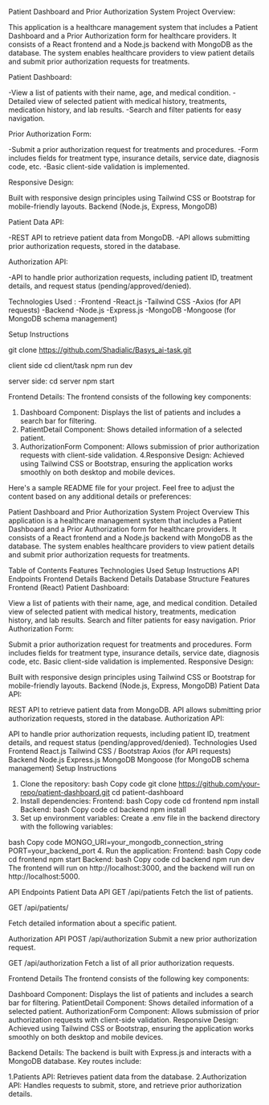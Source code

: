 Patient Dashboard and Prior Authorization System
Project Overview:

This application is a healthcare management system that includes a Patient Dashboard and a Prior Authorization form for healthcare providers. It consists of a React frontend and a Node.js backend with MongoDB as the database. The system enables healthcare providers to view patient details and submit prior authorization requests for treatments.


Patient Dashboard:

-View a list of patients with their name, age, and medical condition.
-Detailed view of selected patient with medical history, treatments, medication history, and lab results.
-Search and filter patients for easy navigation.

Prior Authorization Form:

-Submit a prior authorization request for treatments and procedures.
-Form includes fields for treatment type, insurance details, service date, diagnosis code, etc.
-Basic client-side validation is implemented.

Responsive Design:

Built with responsive design principles using Tailwind CSS or Bootstrap for mobile-friendly layouts.
Backend (Node.js, Express, MongoDB)

Patient Data API:

-REST API to retrieve patient data from MongoDB.
-API allows submitting prior authorization requests, stored in the database.

Authorization API:

-API to handle prior authorization requests, including patient ID, treatment details, and request status (pending/approved/denied).

Technologies Used :
-Frontend
-React.js
-Tailwind CSS 
-Axios (for API requests)
-Backend
-Node.js
-Express.js
-MongoDB
-Mongoose (for MongoDB schema management)


Setup Instructions

git clone https://github.com/Shadialic/Basys_ai-task.git

client side 
cd client/task
npm run dev

server side:
cd server
npm start

Frontend Details:
The frontend consists of the following key components:

1. Dashboard Component: Displays the list of patients and includes a search bar for filtering.
2. PatientDetail Component: Shows detailed information of a selected patient.
3. AuthorizationForm Component: Allows submission of prior authorization requests with client-side validation.
4.Responsive Design: Achieved using Tailwind CSS or Bootstrap, ensuring the application works smoothly on both desktop and mobile devices.


Here's a sample README file for your project. Feel free to adjust the content based on any additional details or preferences:

Patient Dashboard and Prior Authorization System
Project Overview
This application is a healthcare management system that includes a Patient Dashboard and a Prior Authorization form for healthcare providers. It consists of a React frontend and a Node.js backend with MongoDB as the database. The system enables healthcare providers to view patient details and submit prior authorization requests for treatments.

Table of Contents
Features
Technologies Used
Setup Instructions
API Endpoints
Frontend Details
Backend Details
Database Structure
Features
Frontend (React)
Patient Dashboard:

View a list of patients with their name, age, and medical condition.
Detailed view of selected patient with medical history, treatments, medication history, and lab results.
Search and filter patients for easy navigation.
Prior Authorization Form:

Submit a prior authorization request for treatments and procedures.
Form includes fields for treatment type, insurance details, service date, diagnosis code, etc.
Basic client-side validation is implemented.
Responsive Design:

Built with responsive design principles using Tailwind CSS or Bootstrap for mobile-friendly layouts.
Backend (Node.js, Express, MongoDB)
Patient Data API:

REST API to retrieve patient data from MongoDB.
API allows submitting prior authorization requests, stored in the database.
Authorization API:

API to handle prior authorization requests, including patient ID, treatment details, and request status (pending/approved/denied).
Technologies Used
Frontend
React.js
Tailwind CSS / Bootstrap
Axios (for API requests)
Backend
Node.js
Express.js
MongoDB
Mongoose (for MongoDB schema management)
Setup Instructions
1. Clone the repository:
bash
Copy code
git clone https://github.com/your-repo/patient-dashboard.git
cd patient-dashboard
2. Install dependencies:
Frontend:
bash
Copy code
cd frontend
npm install
Backend:
bash
Copy code
cd backend
npm install
3. Set up environment variables:
Create a .env file in the backend directory with the following variables:

bash
Copy code
MONGO_URI=your_mongodb_connection_string
PORT=your_backend_port
4. Run the application:
Frontend:
bash
Copy code
cd frontend
npm start
Backend:
bash
Copy code
cd backend
npm run dev
The frontend will run on http://localhost:3000, and the backend will run on http://localhost:5000.

API Endpoints
Patient Data API
GET /api/patients
Fetch the list of patients.

GET /api/patients/

Fetch detailed information about a specific patient.

Authorization API
POST /api/authorization
Submit a new prior authorization request.

GET /api/authorization
Fetch a list of all prior authorization requests.

Frontend Details
The frontend consists of the following key components:

Dashboard Component: Displays the list of patients and includes a search bar for filtering.
PatientDetail Component: Shows detailed information of a selected patient.
AuthorizationForm Component: Allows submission of prior authorization requests with client-side validation.
Responsive Design: Achieved using Tailwind CSS or Bootstrap, ensuring the application works smoothly on both desktop and mobile devices.


Backend Details:
The backend is built with Express.js and interacts with a MongoDB database. Key routes include:

1.Patients API:
Retrieves patient data from the database.
2.Authorization API:
Handles requests to submit, store, and retrieve prior authorization details.


